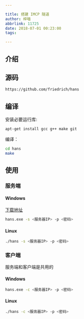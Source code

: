 ```yaml
---

title: 搭建 IMCP 隧道
author: 梓喵
abbrlink: 11725
date: 2018-07-01 00:23:00
tags:

---
```


## 介绍


## 源码
```bash
https://github.com/friedrich/hans
```
## 编译

安装必要运行库:
```bash
apt-get install gcc g++ make git
```
编译：
```bash
cd hans
make
```
## 使用
### 服务端
#### Windows
[下载地址](https://sourceforge.net/projects/hanstunnel/files/windows/hans-win32-experimental-7d6c1dc290.zip)
```bash
hans.exe -s <服务器IP> -p <密码>
```
#### Linux
```bash
./hans -s <服务器IP> -p <密码>
```
### 客户端
服务端和客户端是共用的
#### Windows
```bash
hans.exe -c <服务器IP> -p <密码>
```
#### Linux
```bash
./hans -c <服务器IP> -p <密码>
```